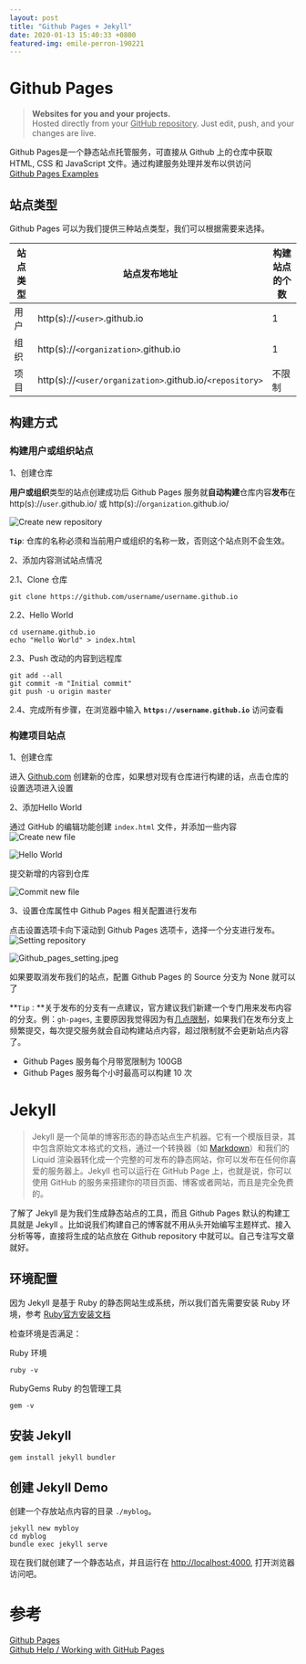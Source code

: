 ```yaml
---
layout: post
title: "Github Pages + Jekyll"
date: 2020-01-13 15:40:33 +0800
featured-img: emile-perron-190221
---
```

# Github Pages

> **Websites for you and your projects.**<br>
> Hosted directly from your <u>GitHub repository</u>. Just edit, push, and your changes are live.

Github Pages是一个静态站点托管服务，可直接从 Github 上的仓库中获取 HTML, CSS 和 JavaScript 文件。通过构建服务处理并发布以供访问<br>
[Github Pages Examples](https://github.com/collections/github-pages-examples)

## 站点类型

Github Pages 可以为我们提供三种站点类型，我们可以根据需要来选择。

| 站点类型 | 站点发布地址 | 构建站点的个数 |
| ------- | ---------- | ----------- |
| 用户 | http(s)://`<user>`.github.io | 1 |
| 组织 | http(s)://`<organization>`.github.io | 1 |
| 项目 | http(s)://`<user/organization>`.github.io/`<repository>` | 不限制 |

## 构建方式

### 构建用户或组织站点

  1、创建仓库

  **用户或组织**类型的站点创建成功后 Github Pages 服务就**自动构建**仓库内容**发布**在 http(s)://`user`.github.io/ 或 http(s)://`organization`.github.io/

  ![Create new repository](https://i.loli.net/2020/01/15/TQABro1NXRp5tKc.png)

  **`Tip`**: 仓库的名称必须和当前用户或组织的名称一致，否则这个站点则不会生效。

  2、添加内容测试站点情况

  2.1、Clone 仓库

  ```shell
  git clone https://github.com/username/username.github.io
  ```

  2.2、Hello World

  ```shell
  cd username.github.io
  echo "Hello World" > index.html
  ```

  2.3、Push 改动的内容到远程库

  ```shell
  git add --all
  git commit -m "Initial commit"
  git push -u origin master
  ```

  2.4、完成所有步骤，在浏览器中输入 **`https://username.github.io`** 访问查看

### 构建项目站点

1、创建仓库

进入 [Github.com](https://github.com/) 创建新的仓库，如果想对现有仓库进行构建的话，点击仓库的设置选项进入设置


2、添加Hello World

通过 GitHub 的编辑功能创建 `index.html` 文件，并添加一些内容<br>
![Create new file](https://pages.github.com/images/new-create-file@2x.png)

![Hello World](https://pages.github.com/images/new-index-html@2x.png)

提交新增的内容到仓库

![Commit new file](https://pages.github.com/images/new-commit-file@2x.png)

3、设置仓库属性中 Github Pages 相关配置进行发布

点击设置选项卡向下滚动到 Github Pages 选项卡，选择一个分支进行发布。
![Setting repository](https://i.loli.net/2020/01/15/nod86hfA14FVINQ.png)

![Github_pages_setting.jpeg](https://i.loli.net/2020/01/15/puRIxmodlQ6NLhZ.jpg)

如果要取消发布我们的站点，配置 Github Pages 的 Source 分支为 None 就可以了

**`Tip：`**关于发布的分支有一点建议，官方建议我们新建一个专门用来发布内容的分支。例：`gh-pages`, 主要原因我觉得因为有[几点限制](https://help.github.com/en/github/working-with-github-pages/about-github-pages#guidelines-for-using-github-pages)，如果我们在发布分支上频繁提交，每次提交服务就会自动构建站点内容，超过限制就不会更新站点内容了。

* Github Pages 服务每个月带宽限制为 100GB
* Github Pages 服务每个小时最高可以构建 10 次

# Jekyll

> Jekyll 是一个简单的博客形态的静态站点生产机器。它有一个模版目录，其中包含原始文本格式的文档，通过一个转换器（如 [Markdown](https://daringfireball.net/projects/markdown/)）和我们的 Liquid 渲染器转化成一个完整的可发布的静态网站，你可以发布在任何你喜爱的服务器上。Jekyll 也可以运行在 GitHub Page 上，也就是说，你可以使用 GitHub 的服务来搭建你的项目页面、博客或者网站，而且是完全免费的。

了解了 Jekyll 是为我们生成静态站点的工具，而且 Github Pages 默认的构建工具就是 Jekyll 。比如说我们构建自己的博客就不用从头开始编写主题样式、接入分析等等，直接将生成的站点放在 Github repository 中就可以。自己专注写文章就好。

## 环境配置

因为 Jekyll 是基于 Ruby 的静态网站生成系统，所以我们首先需要安装 Ruby 环境，参考 [Ruby官方安装文档](https://www.ruby-lang.org/en/documentation/installation/)

检查环境是否满足：

Ruby 环境
```shell
ruby -v
```

RubyGems Ruby 的包管理工具
```shell
gem -v
```

## 安装 Jekyll

```shell
gem install jekyll bundler
```

## 创建 Jekyll Demo

创建一个存放站点内容的目录 `./myblog`。

```shell
jekyll new mybloy
cd myblog
bundle exec jekyll serve
```

现在我们就创建了一个静态站点，并且运行在 [http://localhost:4000](http://localhost:4000), 打开浏览器访问吧。

<!-- ## 配置主题

```shell
myblog
├── 404.html
├── Gemfile
├── Gemfile.lock
├── _config.yml
├── _posts
│   └── 2020-01-09-welcome-to-jekyll.markdown
├── _site
│   ├── 404.html
│   ├── about
│   │   └── index.html
│   ├── assets
│   │   ├── main.css
│   │   ├── main.css.map
│   │   └── minima-social-icons.svg
│   ├── feed.xml
│   ├── index.html
│   └── jekyll
│       └── update
│           └── 2020
│               └── 01
│                   └── 09
│                       └── welcome-to-jekyll.html
├── about.markdown
└── index.markdown
``` -->

# 参考

[Github Pages](https://pages.github.com)<br>
[Github Help / Working with GitHub Pages](https://help.github.com/en/github/working-with-github-pages)
